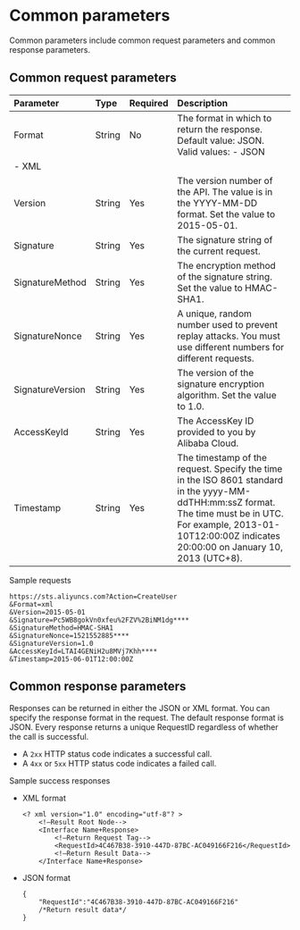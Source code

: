 # Common parameters

Common parameters include common request parameters and common response parameters.

## Common request parameters

|Parameter|Type|Required|Description|
|:--------|:---|:-------|:----------|
|Format|String|No|The format in which to return the response. Default value: JSON. Valid values: -   JSON
-   XML |
|Version|String|Yes|The version number of the API. The value is in the YYYY-MM-DD format. Set the value to 2015-05-01.|
|Signature|String|Yes|The signature string of the current request.|
|SignatureMethod|String|Yes|The encryption method of the signature string. Set the value to HMAC-SHA1.|
|SignatureNonce|String|Yes|A unique, random number used to prevent replay attacks. You must use different numbers for different requests.|
|SignatureVersion|String|Yes|The version of the signature encryption algorithm. Set the value to 1.0.|
|AccessKeyId|String|Yes|The AccessKey ID provided to you by Alibaba Cloud.|
|Timestamp|String|Yes|The timestamp of the request. Specify the time in the ISO 8601 standard in the yyyy-MM-ddTHH:mm:ssZ format. The time must be in UTC. For example, 2013-01-10T12:00:00Z indicates 20:00:00 on January 10, 2013 \(UTC+8\). |

Sample requests

```
https://sts.aliyuncs.com?Action=CreateUser
&Format=xml
&Version=2015-05-01
&Signature=Pc5WB8gokVn0xfeu%2FZV%2BiNM1dg****
&SignatureMethod=HMAC-SHA1
&SignatureNonce=1521552885****
&SignatureVersion=1.0
&AccessKeyId=LTAI4GENiH2u8MVj7Khh****
&Timestamp=2015-06-01T12:00:00Z
```

## Common response parameters

Responses can be returned in either the JSON or XML format. You can specify the response format in the request. The default response format is JSON. Every response returns a unique RequestID regardless of whether the call is successful.

-   A `2xx` HTTP status code indicates a successful call.
-   A `4xx` or `5xx` HTTP status code indicates a failed call.

Sample success responses

-   XML format

    ```
    <? xml version="1.0" encoding="utf-8"? > 
        <!—Result Root Node-->
        <Interface Name+Response>
            <!—Return Request Tag-->
            <RequestId>4C467B38-3910-447D-87BC-AC049166F216</RequestId>
            <!—Return Result Data-->
        </Interface Name+Response>                        
    ```

-   JSON format

    ```
    {
        "RequestId":"4C467B38-3910-447D-87BC-AC049166F216"
        /*Return result data*/
    }
    ```


